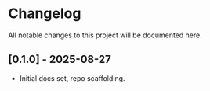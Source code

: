 # Changelog

All notable changes to this project will be documented here.

## [0.1.0] - 2025-08-27
- Initial docs set, repo scaffolding.
